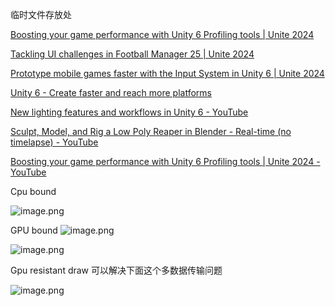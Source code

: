 临时文件存放处

[Boosting your game performance with Unity 6 Profiling tools | Unite 2024](https://www.youtube.com/watch?v=_cV1B2hqXGI "Boosting your game performance with Unity 6 Profiling tools | Unite 2024")

[Tackling UI challenges in Football Manager 25 | Unite 2024](https://www.youtube.com/watch?v=im49swPfWIo "Tackling UI challenges in Football Manager 25 | Unite 2024")

[Prototype mobile games faster with the Input System in Unity 6 | Unite 2024](https://www.youtube.com/watch?v=ptvjumIHxYg&t=1s "Prototype mobile games faster with the Input System in Unity 6 | Unite 2024")

[Unity 6 - Create faster and reach more platforms](https://www.youtube.com/watch?v=1SyqN3D6khI "Unity 6 - Create faster and reach more platforms")

[New lighting features and workflows in Unity 6 - YouTube](https://www.youtube.com/watch?v=IpVuIZYFRg4)

[Sculpt, Model, and Rig a Low Poly Reaper in Blender - Real-time (no timelapse) - YouTube](https://www.youtube.com/watch?v=ul5HIDAXoak)


[Boosting your game performance with Unity 6 Profiling tools | Unite 2024 - YouTube](https://www.youtube.com/watch?v=_cV1B2hqXGI)

Cpu bound

![image.png](https://image-1253155090.cos.ap-nanjing.myqcloud.com/202410181440978.png)

GPU bound
![image.png](https://image-1253155090.cos.ap-nanjing.myqcloud.com/202410181441406.png)

![image.png](https://image-1253155090.cos.ap-nanjing.myqcloud.com/202410181502218.png)


Gpu resistant draw 可以解决下面这个多数据传输问题

![image.png](https://image-1253155090.cos.ap-nanjing.myqcloud.com/202410181501006.png)
